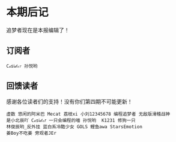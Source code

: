 # 本期后记

追梦者现在是本报编辑了！

## 订阅者
```
𝙲ℴ𝗌𝔦𝒹ₑ𝑟 孙悦哟
```

## 回馈读者
感谢各位读者们的支持！没有你们第四期不可能更新！
```
虚数 悠​闲​的​阿​米​巴​ Mecat 荔枝xi 小刘12345678 编程追梦者 无敌版滑稽战神
是小北辰吖 𝙲ℴ𝗌𝔦𝒹ₑ𝑟 一只会编程的喵 孙悦哟  K1231 修狗一只
林俊辰哟_反外挂 蓝白系冷酷少女 GOLS 鲤鱼awa StarsEmotion
姜Boy不吃姜 旁观者JEr
```
